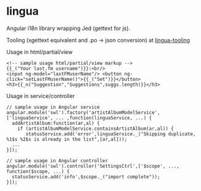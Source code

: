 lingua
======

Angular i18n library wrapping Jed (gettext for js).

Tooling (xgettext equivalent and .po -> json conversion) at [lingua-tooling](https://github.com/ErikAndreas/linga-tooling)


Usage in html/partial/view

```
<!-- sample usage html/partial/view markup -->
{{_("Your last.fm username")}}:<br/>
<input ng-model="lastFMuserName"/> <button ng-click="setLastFMuserName()">{{_("Set")}}</button>
<h3>{{_n("Suggestion","Suggestions",suggs.length)}}</h3>
```

Usage in service/controller

```
// sample usage in Angular service
angular.module('swl').factory('artistAlbumModelService',['linguaService', ... ,function(linguaService, ...) {
  addArtistAlbum:function(ar,al) {
    if (artistAlbumModelService.containsArtistAlbum(ar,al)) {
       statusService.add('error',linguaService._("Skipping duplicate, %1$s %2$s is already in the list",[ar,al]));
  ...
}]);

// sample usage in Angular controller
angular.module('swl').controller('SettingsCtrl',['$scope', ..., function($scope, ...) {
  statusService.add('info',$scope._("import complete"));
}]);
```
